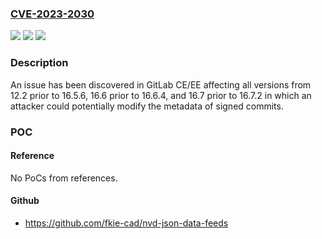 ### [CVE-2023-2030](https://cve.mitre.org/cgi-bin/cvename.cgi?name=CVE-2023-2030)
![](https://img.shields.io/static/v1?label=Product&message=GitLab&color=blue)
![](https://img.shields.io/static/v1?label=Version&message=12.2%3C%2016.5.6%20&color=brighgreen)
![](https://img.shields.io/static/v1?label=Vulnerability&message=CWE-345%3A%20Insufficient%20Verification%20of%20Data%20Authenticity&color=brighgreen)

### Description

An issue has been discovered in GitLab CE/EE affecting all versions from 12.2 prior to 16.5.6, 16.6 prior to 16.6.4, and 16.7 prior to 16.7.2 in which an attacker could potentially modify the metadata of signed commits.

### POC

#### Reference
No PoCs from references.

#### Github
- https://github.com/fkie-cad/nvd-json-data-feeds


